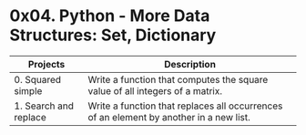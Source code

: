 # 0x04. Python - More Data Structures: Set, Dictionary

| Projects                        | Description                                                                     |
| ------------------------------- | ------------------------------------------------------------------------------- |
| 0. Squared simple               | Write a function that computes the square value of all integers of a matrix.    |
| 1. Search and replace           | Write a function that replaces all occurrences of an element by another in a new list.     |
